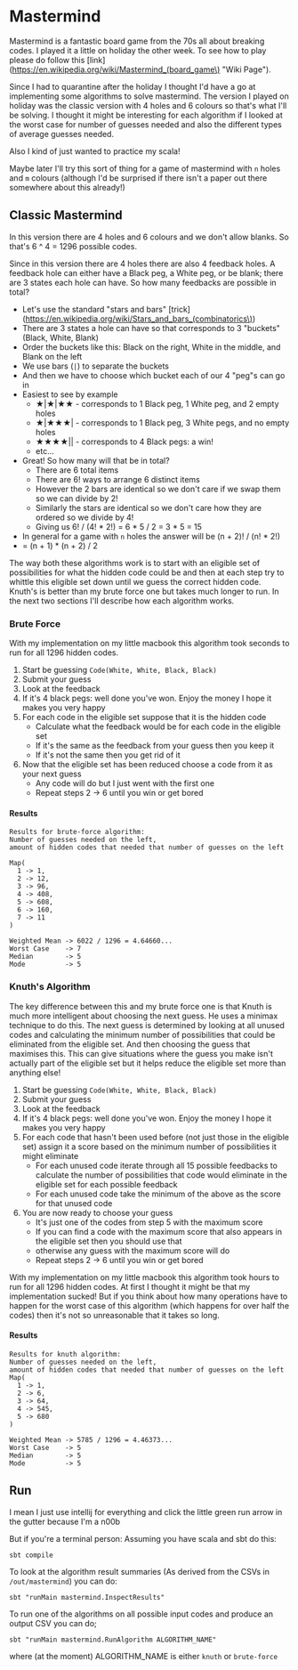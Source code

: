 # Mastermind

Mastermind is a fantastic board game from the 70s all about breaking codes. I played it a little on holiday the other week. To see how to play please do follow this [link](https://en.wikipedia.org/wiki/Mastermind_(board_game\) "Wiki Page").

Since I had to quarantine after the holiday I thought I'd have a go at implementing some algorithms to solve mastermind. The version I played on holiday was the classic version with 4 holes and 6 colours so that's what I'll be solving. I thought it might be interesting for each algorithm if I looked at the worst case for number of guesses needed and also the different types of average guesses needed.

Also I kind of just wanted to practice my scala!

Maybe later I'll try this sort of thing for a game of mastermind with `n` holes and `m` colours (although I'd be surprised if there isn't a paper out there somewhere about this already!)

## Classic Mastermind

In this version there are 4 holes and 6 colours and we don't allow blanks. So that's 6 ^ 4 = 1296 possible codes. 

Since in this version there are 4 holes there are also 4 feedback holes. 
A feedback hole can either have a Black peg, a White peg, or be blank; there are 3 states each hole can have.
So how many feedbacks are possible in total?
- Let's use the standard "stars and bars" [trick](https://en.wikipedia.org/wiki/Stars_and_bars_(combinatorics\))
- There are 3 states a hole can have so that corresponds to 3 "buckets" (Black, White, Blank)
- Order the buckets like this: Black on the right, White in the middle, and Blank on the left
- We use bars (`|`) to separate the buckets 
- And then we have to choose which bucket each of our 4 "peg"s can go in
- Easiest to see by example
    - ★|★|★★ - corresponds to 1 Black peg, 1 White peg, and 2 empty holes
    - ★|★★★| - corresponds to 1 Black peg, 3 White pegs, and no empty holes
    - ★★★★|| - corresponds to 4 Black pegs: a win!
    - etc...
- Great! So how many will that be in total?
    - There are 6 total items
    - There are 6! ways to arrange 6 distinct items
    - However the 2 bars are identical so we don't care if we swap them so we can divide by 2!
    - Similarly the stars are identical so we don't care how they are ordered so we divide by 4!
    - Giving us 6! / (4! * 2!) = 6 * 5 / 2 = 3 * 5 = 15
- In general for a game with `n` holes the answer will be (n + 2)! / (n! * 2!) 
- = (n + 1) * (n + 2) / 2

The way both these algorithms work is to start with an eligible set of possibilities for what the hidden code could be and then at each step try to whittle this eligible set down until we guess the correct hidden code. 
Knuth's is better than my brute force one but takes much longer to run.
In the next two sections I'll describe how each algorithm works.

### Brute Force
With my implementation on my little macbook this algorithm took seconds to run for all 1296 hidden codes. 

1. Start be guessing `Code(White, White, Black, Black)`
2. Submit your guess
3. Look at the feedback
4. If it's 4 black pegs: well done you've won. Enjoy the money I hope it makes you very happy
5. For each code in the eligible set suppose that it is the hidden code
    - Calculate what the feedback would be for each code in the eligible set
    - If it's the same as the feedback from your guess then you keep it
    - If it's not the same then you get rid of it
6. Now that the eligible set has been reduced choose a code from it as your next guess
    - Any code will do but I just went with the first one
    - Repeat steps 2 -> 6 until you win or get bored
    
#### Results
```
Results for brute-force algorithm:
Number of guesses needed on the left, 
amount of hidden codes that needed that number of guesses on the left

Map(
  1 -> 1,
  2 -> 12,
  3 -> 96,
  4 -> 408,
  5 -> 608,
  6 -> 160,
  7 -> 11
)

Weighted Mean -> 6022 / 1296 = 4.64660...
Worst Case    -> 7
Median        -> 5
Mode          -> 5
```

### Knuth's Algorithm
The key difference between this and my brute force one is that Knuth is much more intelligent about choosing the next guess.
He uses a minimax technique to do this.
The next guess is determined by looking at all unused codes and calculating the minimum number of possibilities that could be eliminated from the eligible set. 
And then choosing the guess that maximises this.
This can give situations where the guess you make isn't actually part of the eligible set but it helps reduce the eligible set more than anything else!

1. Start be guessing `Code(White, White, Black, Black)`
2. Submit your guess
3. Look at the feedback
4. If it's 4 black pegs: well done you've won. Enjoy the money I hope it makes you very happy
5. For each code that hasn't been used before (not just those in the eligible set) assign it a score based on the minimum number of possibilities it might eliminate
    - For each unused code iterate through all 15 possible feedbacks to calculate the number of possibilities that code would eliminate in the eligible set for each possible feedback
    - For each unused code take the minimum of the above as the score for that unused code
6. You are now ready to choose your guess
    - It's just one of the codes from step 5 with the maximum score
    - If you can find a code with the maximum score that also appears in the eligible set then you should use that
    - otherwise any guess with the maximum score will do
    - Repeat steps 2 -> 6 until you win or get bored
    
With my implementation on my little macbook this algorithm took hours to run for all 1296 hidden codes. 
At first I thought it might be that my implementation sucked!
But if you think about how many operations have to happen for the worst case of this algorithm (which happens for over half the codes) then it's not so unreasonable that it takes so long.
    
#### Results
```
Results for knuth algorithm:
Number of guesses needed on the left, 
amount of hidden codes that needed that number of guesses on the left
Map(
  1 -> 1,
  2 -> 6,
  3 -> 64,
  4 -> 545,
  5 -> 680
)

Weighted Mean -> 5785 / 1296 = 4.46373...
Worst Case    -> 5
Median        -> 5
Mode          -> 5
```

## Run

I mean I just use intellij for everything and click the little green run arrow in the gutter because I'm a n00b

But if you're a terminal person:
Assuming you have scala and sbt do this:

```
sbt compile
```

To look at the algorithm result summaries (As derived from the CSVs in `/out/mastermind`) you can do:
```
sbt "runMain mastermind.InspectResults"
```

To run one of the algorithms on all possible input codes and produce an output CSV you can do;
```
sbt "runMain mastermind.RunAlgorithm ALGORITHM_NAME"
```
where (at the moment) ALGORITHM_NAME is either `knuth` or `brute-force`